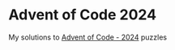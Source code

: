 # Advent of Code 2024

My solutions to [Advent of Code - 2024](https://adventofcode.com/2024/) puzzles
